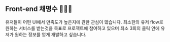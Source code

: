 ## Front-end 채명수 🧑🏻‍💻

유저들이 어떤 UI에서 만족도가 높은지에 관한 관심이 많습니다.
최소한의 유저 flow로 원하는 서비스를 받는것을 목표로 프로젝트에 참여하고 있으며 최소 3회의 클릭 안에 유저가 원하는 정보를 얻게 개발하고 싶습니다.


<!--
**coaudtn0276/coaudtn0276** is a ✨ _special_ ✨ repository because its `README.md` (this file) appears on your GitHub profile.

Here are some ideas to get you started:

- 🔭 I’m currently working on ...
- 🌱 I’m currently learning ...
- 👯 I’m looking to collaborate on ...
- 🤔 I’m looking for help with ...
- 💬 Ask me about ...
- 📫 How to reach me: ...
- 😄 Pronouns: ...
- ⚡ Fun fact: ...
-->
